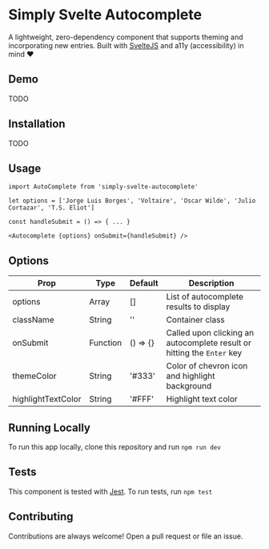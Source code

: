 # Simply Svelte Autocomplete

A lightweight, zero-dependency component that supports theming and incorporating new entries. Built with [SvelteJS](http://svelte.dev/) and a11y (accessibility) in mind ❤️

## Demo 

TODO

## Installation

TODO

## Usage

```
import AutoComplete from 'simply-svelte-autocomplete'

let options = ['Jorge Luis Borges', 'Voltaire', 'Oscar Wilde', 'Julio Cortazar', 'T.S. Eliot']

const handleSubmit = () => { ... }

<Autocomplete {options} onSubmit={handleSubmit} />
```

## Options

| Prop | Type | Default | Description |
|------|------|---------|-------------|
| options | Array | [] | List of autocomplete results to display
| className | String | '' | Container class
| onSubmit | Function | () => {} | Called upon clicking an autocomplete result or hitting the `Enter` key
| themeColor | String | '#333' | Color of chevron icon and highlight background
| highlightTextColor | String | '#FFF' | Highlight text color

## Running Locally

To run this app locally, clone this repository and run `npm run dev`

## Tests

This component is tested with [Jest](https://jestjs.io/). To run tests, run `npm test`

## Contributing

Contributions are always welcome! Open a pull request or file an issue. 
